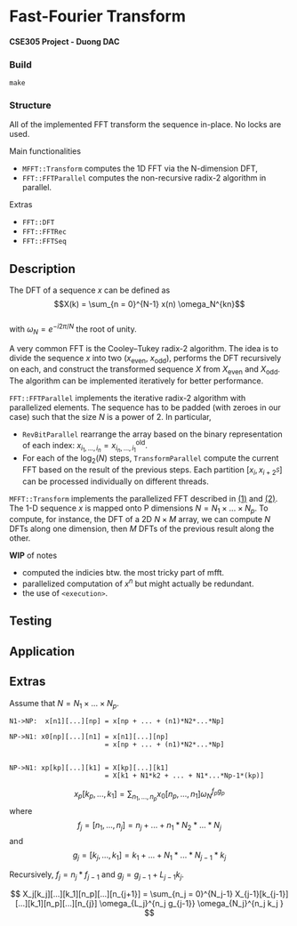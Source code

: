 # Fast-Fourier Transform

#### CSE305 Project - Duong DAC

### Build

`make`

### Structure

All of the implemented FFT transform the sequence in-place. No locks are used.

Main functionalities

- `MFFT::Transform` computes the 1D FFT via the N-dimension DFT,
- `FFT::FFTParallel` computes the non-recursive radix-2 algorithm in parallel.

Extras

- `FFT::DFT`
- `FFT::FFTRec`
- `FFT::FFTSeq`

## Description

The DFT of a sequence $x$ can be defined as
$$X(k) = \sum_{n = 0}^{N-1} x(n) \omega_N^{kn}$$  
with $\omega_N = e^{-i2\pi/N}$ the root of unity.

A very common FFT is the Cooley–Tukey radix-2 algorithm. The idea is to divide the sequence $x$ into two ($x_{\text{even}}$, $x_{\text{odd}}$), performs the DFT recursively on each, and construct the transformed sequence $X$ from $X_{\text{even}}$ and $X_{\text{odd}}$. The algorithm can be implemented iteratively for better performance.

`FFT::FFTParallel` implements the iterative radix-2 algorithm with parallelized elements. The sequence has to be padded (with zeroes in our case) such that the size $N$ is a power of 2. In particular,

- `RevBitParallel` rearrange the array based on the binary representation of each index: $x_{i_1, ..., i_n} = x^{\text{old}}_{i_n,...,i_1}$.
- For each of the $\log_2(N)$ steps, `TransformParallel` compute the current FFT based on the result of the previous steps. Each partition $[x_{i}, x_{i+2^{S}}]$ can be processed individually on different threads.

`MFFT::Transform` implements the parallelized FFT described in [(1)](<https://doi.org/10.1016/0167-8191(90)90031-4>) and [(2)](https://doi.org/10.1109/SUPERC.1994.344263). The 1-D sequence $x$ is mapped onto P dimensions $N = N_1 \times ... \times N_p$. To compute, for instance, the DFT of a 2D $N \times M$ array, we can compute $N$ DFTs along one dimension, then $M$ DFTs of the previous result along the other.

**WIP** of notes

- computed the indicies btw. the most tricky part of mfft.
- parallelized computation of $x^n$ but might actually be redundant.
- the use of `<execution>`.

## Testing

## Application

## Extras

Assume that $N = N_1 \times ... \times N_p$.

```
N1->NP:  x[n1][...][np] = x[np + ... + (n1)*N2*...*Np]

NP->N1: x0[np][...][n1] = x[n1][...][np]
                        = x[np + ... + (n1)*N2*...*Np]


NP->N1: xp[kp][...][k1] = X[kp][...][k1]
                        = X[k1 + N1*k2 + ... + N1*...*Np-1*(kp)]
```

$$x_p[k_p,...,k_1] = \sum_{n_1, ..., n_p} x_0[n_p,...,n_1] \omega_N^{f_p g_p}$$
where
$$f_j = [n_1,...,n_j] = n_j + ... + n_1 * N_2 * ... * N_j$$
and
$$g_j = [k_j,...,k_1] = k_1 + ... + N_1 * ... * N_{j-1} * k_j$$

Recursively, $f_j = n_j * f_{j-1}$ and $g_j = g_{j-1} + L_{j-1}k_j$.

$$
X_j[k_j][...][k_1][n_p][...][n_{j+1}] = \sum_{n_j = 0}^{N_j-1} X_{j-1}[k_{j-1}][...][k_1][n_p][...][n_{j}] \omega_{L_j}^{n_j g_{j-1}} \omega_{N_j}^{n_j k_j }
$$
